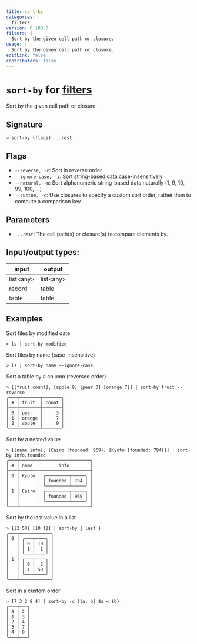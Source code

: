 ```yaml
---
title: sort-by
categories: |
  filters
version: 0.108.0
filters: |
  Sort by the given cell path or closure.
usage: |
  Sort by the given cell path or closure.
editLink: false
contributors: false
---
```

<!-- This file is automatically generated. Please edit the command in https://github.com/nushell/nushell instead. -->

# `sort-by` for [filters](/commands/categories/filters.md)

<div class='command-title'>Sort by the given cell path or closure.</div>

## Signature

```> sort-by {flags} ...rest```

## Flags

 -  `--reverse, -r`: Sort in reverse order
 -  `--ignore-case, -i`: Sort string-based data case-insensitively
 -  `--natural, -n`: Sort alphanumeric string-based data naturally (1, 9, 10, 99, 100, ...)
 -  `--custom, -c`: Use closures to specify a custom sort order, rather than to compute a comparison key

## Parameters

 -  `...rest`: The cell path(s) or closure(s) to compare elements by.


## Input/output types:

| input     | output    |
| --------- | --------- |
| list&lt;any&gt; | list&lt;any&gt; |
| record    | table     |
| table     | table     |
## Examples

Sort files by modified date
```nu
> ls | sort-by modified

```

Sort files by name (case-insensitive)
```nu
> ls | sort-by name --ignore-case

```

Sort a table by a column (reversed order)
```nu
> [[fruit count]; [apple 9] [pear 3] [orange 7]] | sort-by fruit --reverse
╭───┬────────┬───────╮
│ # │ fruit  │ count │
├───┼────────┼───────┤
│ 0 │ pear   │     3 │
│ 1 │ orange │     7 │
│ 2 │ apple  │     9 │
╰───┴────────┴───────╯

```

Sort by a nested value
```nu
> [[name info]; [Cairo {founded: 969}] [Kyoto {founded: 794}]] | sort-by info.founded
╭───┬───────┬───────────────────╮
│ # │ name  │       info        │
├───┼───────┼───────────────────┤
│ 0 │ Kyoto │ ╭─────────┬─────╮ │
│   │       │ │ founded │ 794 │ │
│   │       │ ╰─────────┴─────╯ │
│ 1 │ Cairo │ ╭─────────┬─────╮ │
│   │       │ │ founded │ 969 │ │
│   │       │ ╰─────────┴─────╯ │
╰───┴───────┴───────────────────╯

```

Sort by the last value in a list
```nu
> [[2 50] [10 1]] | sort-by { last }
╭───┬────────────╮
│ 0 │ ╭───┬────╮ │
│   │ │ 0 │ 10 │ │
│   │ │ 1 │  1 │ │
│   │ ╰───┴────╯ │
│ 1 │ ╭───┬────╮ │
│   │ │ 0 │  2 │ │
│   │ │ 1 │ 50 │ │
│   │ ╰───┴────╯ │
╰───┴────────────╯

```

Sort in a custom order
```nu
> [7 3 2 8 4] | sort-by -c {|a, b| $a < $b}
╭───┬───╮
│ 0 │ 2 │
│ 1 │ 3 │
│ 2 │ 4 │
│ 3 │ 7 │
│ 4 │ 8 │
╰───┴───╯

```
